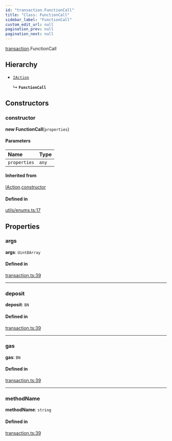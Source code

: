 ```yaml
---
id: "transaction.FunctionCall"
title: "Class: FunctionCall"
sidebar_label: "FunctionCall"
custom_edit_url: null
pagination_prev: null
pagination_next: null
---
```


[transaction](../modules/transaction.md).FunctionCall

## Hierarchy

- [`IAction`](transaction.IAction.md)

  ↳ **`FunctionCall`**

## Constructors

### constructor

**new FunctionCall**(`properties`)

#### Parameters

| Name | Type |
| :------ | :------ |
| `properties` | `any` |

#### Inherited from

[IAction](transaction.IAction.md).[constructor](transaction.IAction.md#constructor)

#### Defined in

[utils/enums.ts:17](https://github.com/maxhr/near--near-api-js/blob/87bf3c7e/packages/near-api-js/src/utils/enums.ts#L17)

## Properties

### args

 **args**: `Uint8Array`

#### Defined in

[transaction.ts:39](https://github.com/maxhr/near--near-api-js/blob/87bf3c7e/packages/near-api-js/src/transaction.ts#L39)

___

### deposit

 **deposit**: `BN`

#### Defined in

[transaction.ts:39](https://github.com/maxhr/near--near-api-js/blob/87bf3c7e/packages/near-api-js/src/transaction.ts#L39)

___

### gas

 **gas**: `BN`

#### Defined in

[transaction.ts:39](https://github.com/maxhr/near--near-api-js/blob/87bf3c7e/packages/near-api-js/src/transaction.ts#L39)

___

### methodName

 **methodName**: `string`

#### Defined in

[transaction.ts:39](https://github.com/maxhr/near--near-api-js/blob/87bf3c7e/packages/near-api-js/src/transaction.ts#L39)

